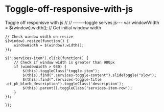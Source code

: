 # Toggle-off-responsive-with-js
Toggle off responisve with js
// // 		------toggle serves js---
var windowWidth = $(window).width(); // Get initial window width

    // Check window width on resize
    $(window).resize(function() {
        windowWidth = $(window).width();
    });

    $(".services-item").click(function() {
        // Check if window width is greater than 980px
        if (windowWidth > 980) {
            $(this).toggleClass("toggle-item");
            $(this).find(".services-toggle-content").slideToggle("slow");
            $(this).find(".services-toggle-title .et_pb_blurb_description").toggleClass('description');
            $(this).parent().toggleClass('services-item-row');
        }
    });
		
    }); 
